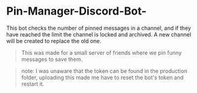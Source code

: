 # Pin-Manager-Discord-Bot-
This bot checks the number of pinned messages in a channel, and if they have reached the limit the channel is locked and archived. A new channel will be created to replace the old one.
> This was made for a small server of friends where we pin funny messages to save them.

> note: I was unaware that the token can be found in the production folder, uploading this made me have to reset the bot's token and restart it.
